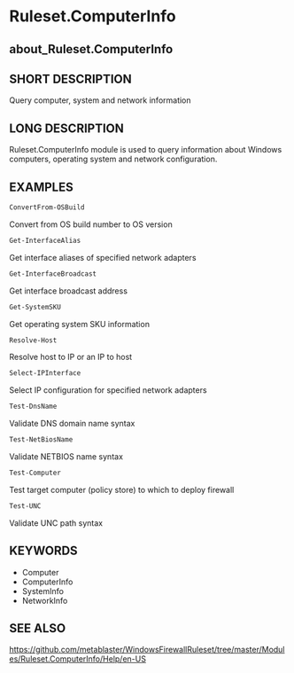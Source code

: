 
# Ruleset.ComputerInfo

## about_Ruleset.ComputerInfo

## SHORT DESCRIPTION

Query computer, system and network information

## LONG DESCRIPTION

Ruleset.ComputerInfo module is used to query information about Windows computers,
operating system and network configuration.

## EXAMPLES

```powershell
ConvertFrom-OSBuild
```

Convert from OS build number to OS version

```powershell
Get-InterfaceAlias
```

Get interface aliases of specified network adapters

```powershell
Get-InterfaceBroadcast
```

Get interface broadcast address

```powershell
Get-SystemSKU
```

Get operating system SKU information

```powershell
Resolve-Host
```

Resolve host to IP or an IP to host

```powershell
Select-IPInterface
```

Select IP configuration for specified network adapters

```powershell
Test-DnsName
```

Validate DNS domain name syntax

```powershell
Test-NetBiosName
```

Validate NETBIOS name syntax

```powershell
Test-Computer
```

Test target computer (policy store) to which to deploy firewall

```powershell
Test-UNC
```

Validate UNC path syntax

## KEYWORDS

- Computer
- ComputerInfo
- SystemInfo
- NetworkInfo

## SEE ALSO

https://github.com/metablaster/WindowsFirewallRuleset/tree/master/Modules/Ruleset.ComputerInfo/Help/en-US
